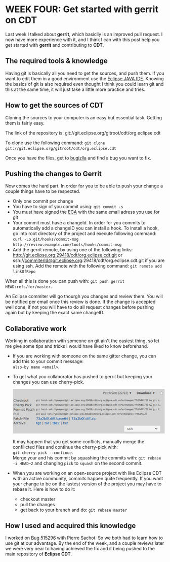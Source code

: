 # WEEK FOUR: Get started with gerrit on CDT

Last week I talked about **gerrit**, which basiclly is an improved pull
request. I now have more experience with it, and I think I can with this post
help you get started with **gerrit** and contributing to **CDT**.

## The required tools & knowledge

Having git is basically all you need to get the sources, and push them. If you
want to edit them in a good environment use the [Eclipse JAVA
IDE](https://eclipse.org/downloads/packages/release/Neon/3). Knowing the basics
of git is also required even thought I think you could learn git and this at
the same time, it will just take a little more practice and tries.

## How to get the sources of CDT

Cloning the sources to your computer is an easy but essential task. Getting
them is fairly easy.

The link of the repository is:
git://git.eclipse.org/gitroot/cdt/org.eclipse.cdt

To clone use the following command: `git clone
git://git.eclipse.org/gitroot/cdt/org.eclipse.cdt`

Once you have the files, get to [bugizlla](TODO) and find a bug you want to
fix.

## Pushing the changes to Gerrit

Now comes the hard part. In order for you to be able to push your change a
couple things have to be respected.
* Only one commit per change
* You have to sign of you commit using: `git commit -s`
* You must have signed the [ECA](https://www.eclipse.org/legal/ECA.php) with
  the same email adress you use for git
* Your commit must have a changeId. In order for you commits to automatically
  add a changeID you can install a hook. To install a hook, go into root
directory of the project and execute following command: <br> `curl
-Lo.git/hooks/commit-msg http://review.example.com/tools/hooks/commit-msg`
* Add the gerrit remote, by using one of the following links:
  http://git.eclipse.org:29418/cdt/org.eclipse.cdt.git or
ssh://commiterId@git.eclipse.org:29418/cdt/org.eclipse.cdt.git if you are using
ssh. Add the remote with the following command: `git remote add linkOfRepo`

When all this is done you can push with: `git push gerrit
HEAD:refs/for/master`.

An Eclipse commiter will go thourgh you changes and review them. You will be
notified per email once this review is done. If the change is accepted well
done, if not you will have to do all request changes before pushing again but
by keeping the exact same changeID.

## Collaborative work

Working in collaboration with someone on git ain't the easiest thing, so let me
give some tips and tricks I would have liked to know beforehand.

* If you are working with someone on the same gitter change, you can add this
  to your commit message:<br> `also-by name <email>`.

* To get what you collaborator has pushed to gerrit but keeping your changes
  you can use cherry-pick.

  ![cherry-pick](ressource/w4-1.png)

  It may happen that you get some conflicts, manually merge the confilicted
files and continue the cherry-pick with:<br> `git cherry-pick --continue`. <br>
Merge your and his commit by squashing the commits with: `git rebase -i HEAD~2`
and changing `pick` to `squash` on the second commit.

* When you are working on an open-source project with like Eclipse CDT with an
  active community, commits happen quite frequently. If you want your change to
be on the lastest version of the project you may have to rebase it. Here is how
to do it:
  * checkout master
  * pull the changes
  * get back to your branch and do: `git rebase master`

## How I used and acquired this knowledge

I worked on [Bug 515296](https://bugs.eclipse.org/bugs/show_bug.cgi?id=515296)
with Pierre Sachot. So we both had to learn how to use git at our advantage. By
the end of the week, and a couple reviews later we were very near to having
achieved the fix and it being pushed to the main repository of **Eclipse CDT**.
